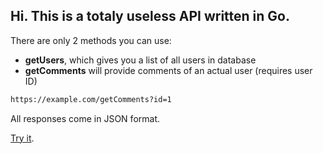 ## Hi. This is a totaly useless API written in Go.

There are only 2 methods you can use:
- **getUsers**, which gives you a list of all users in database
- **getComments** will provide comments of an actual user (requires user ID)

``` sh
https://example.com/getComments?id=1
```

All responses come in JSON format.

[Try it](https://uselesss-api.herokuapp.com).